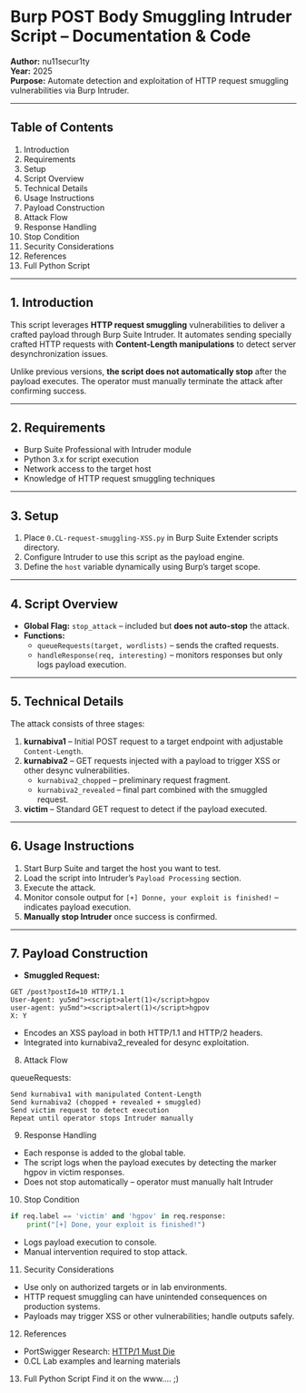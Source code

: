 # Burp POST Body Smuggling Intruder Script – Documentation & Code

**Author:** nu11secur1ty  
**Year:** 2025  
**Purpose:** Automate detection and exploitation of HTTP request smuggling vulnerabilities via Burp Intruder.

---

## Table of Contents

1. Introduction  
2. Requirements  
3. Setup  
4. Script Overview  
5. Technical Details  
6. Usage Instructions  
7. Payload Construction  
8. Attack Flow  
9. Response Handling  
10. Stop Condition  
11. Security Considerations  
12. References  
13. Full Python Script  

---

## 1. Introduction

This script leverages **HTTP request smuggling** vulnerabilities to deliver a crafted payload through Burp Suite Intruder. It automates sending specially crafted HTTP requests with **Content-Length manipulations** to detect server desynchronization issues.  

Unlike previous versions, **the script does not automatically stop** after the payload executes. The operator must manually terminate the attack after confirming success.

---

## 2. Requirements

- Burp Suite Professional with Intruder module  
- Python 3.x for script execution  
- Network access to the target host  
- Knowledge of HTTP request smuggling techniques  

---

## 3. Setup

1. Place `0.CL-request-smuggling-XSS.py` in Burp Suite Extender scripts directory.  
2. Configure Intruder to use this script as the payload engine.  
3. Define the `host` variable dynamically using Burp’s target scope.  

---

## 4. Script Overview

- **Global Flag:** `stop_attack` – included but **does not auto-stop** the attack.  
- **Functions:**  
  - `queueRequests(target, wordlists)` – sends the crafted requests.  
  - `handleResponse(req, interesting)` – monitors responses but only logs payload execution.  

---

## 5. Technical Details

The attack consists of three stages:

1. **kurnabiva1** – Initial POST request to a target endpoint with adjustable `Content-Length`.  
2. **kurnabiva2** – GET requests injected with a payload to trigger XSS or other desync vulnerabilities.  
   - `kurnabiva2_chopped` – preliminary request fragment.  
   - `kurnabiva2_revealed` – final part combined with the smuggled request.  
3. **victim** – Standard GET request to detect if the payload executed.  

---

## 6. Usage Instructions

1. Start Burp Suite and target the host you want to test.  
2. Load the script into Intruder’s `Payload Processing` section.  
3. Execute the attack.  
4. Monitor console output for `[+] Donne, your exploit is finished!` – indicates payload execution.  
5. **Manually stop Intruder** once success is confirmed.  

---

## 7. Payload Construction

- **Smuggled Request:**  

```http
GET /post?postId=10 HTTP/1.1
User-Agent: yu5md"><script>alert(1)</script>hgpov
user-agent: yu5md"><script>alert(1)</script>hgpov
X: Y
```


- Encodes an XSS payload in both HTTP/1.1 and HTTP/2 headers.
- Integrated into kurnabiva2_revealed for desync exploitation.

8. Attack Flow

queueRequests:

```
Send kurnabiva1 with manipulated Content-Length
Send kurnabiva2 (chopped + revealed + smuggled)
Send victim request to detect execution
Repeat until operator stops Intruder manually
```


9. Response Handling

- Each response is added to the global table.
- The script logs when the payload executes by detecting the marker hgpov in victim responses.
- Does not stop automatically – operator must manually halt Intruder

10. Stop Condition

```python
if req.label == 'victim' and 'hgpov' in req.response:
    print("[+] Done, your exploit is finished!")
```


- Logs payload execution to console.
- Manual intervention required to stop attack.


11. Security Considerations

- Use only on authorized targets or in lab environments.
- HTTP request smuggling can have unintended consequences on production systems.
- Payloads may trigger XSS or other vulnerabilities; handle outputs safely.


12. References

- PortSwigger Research: [HTTP/1 Must Die](https://portswigger.net/research/http1-must-die)
- 0.CL Lab examples and learning materials


13. Full Python Script
Find it on the www.... ;)
